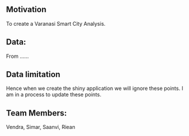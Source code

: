 
## Motivation
To create a Varanasi Smart City Analysis.

## Data:
From ......



## Data limitation


Hence when we create the shiny application we will ignore these points. I am in a process to update these points.

## Team Members:
Vendra, Simar, Saanvi, Riean
